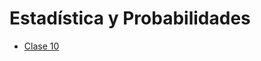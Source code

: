 # Estadística y Probabilidades

* [Clase 10](https://help.github.com/categories/github-pages-basics/)
